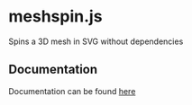 # meshspin.js
Spins a 3D mesh in SVG without dependencies

## Documentation
Documentation can be found [here][1]

[1]: http://localhost:5000/pages/meshspin-js.html
